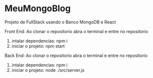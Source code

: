 # MeuMongoBlog
Projeto de FullStack usando o Banco MongoDB e React

Front End:
Ao clonar o repositorio abra o terminal e entre no repositorio

1. intalar dependencias: npm i
2. iniciar o projeto: npm start

Back End:
Ao clonar o repositorio abra o terminal e entre no repositorio

1. intalar dependencias: npm i
2. iniciar o projeto: node ./src/server.js

